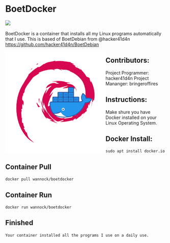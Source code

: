 # BoetDocker

<a href="url"><img src="https://img.shields.io/github/license/bringeroffires/BoetDocker"></a>


BoetDocker is a container that installs all my Linux programs automatically that I use.
This is based of BoetDebian from @hacker41d4n https://github.com/hacker41d4n/BoetDebian

<a href="url"><img src="https://github.com/bringeroffires/BoetDocker/blob/main/media/BoetDocker%20Logo.png" align="left" height="315" width="315" ></a>



## Contributors:

Project Programmer: hacker41d4n
Project Mananger: bringeroffires


## Instructions:

Make shure you have Docker installed 
on your Linux Operating System.

## Docker Install:

```
sudo apt install docker.io 
```

## Container Pull

```
docker pull wannock/boetdocker
```
## Container Run

```
docker run wannock/boetdocker
```

## Finished 

```
Your container installed all the programs I use on a daily use.
